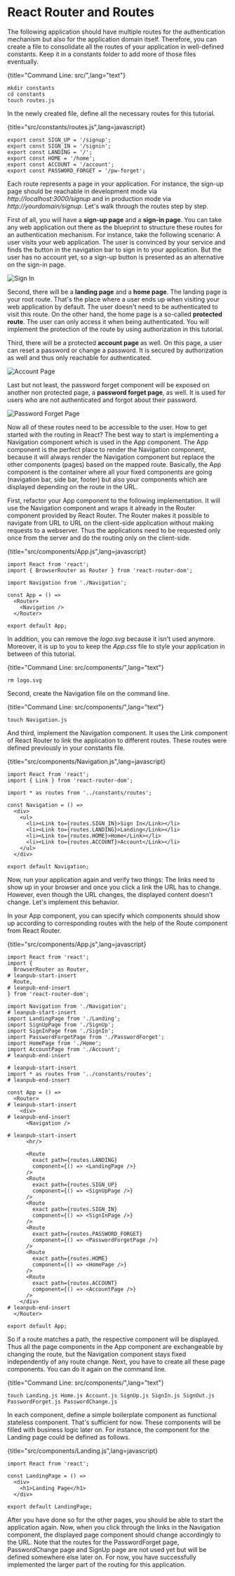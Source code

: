 # React Router and Routes

The following application should have multiple routes for the authentication mechanism but also for the application domain itself. Therefore, you can create a file to consolidate all the routes of your application in well-defined constants. Keep it in a constants folder to add more of those files eventually.

{title="Command Line: src/",lang="text"}
~~~~~~~~
mkdir constants
cd constants
touch routes.js
~~~~~~~~

In the newly created file, define all the necessary routes for this tutorial.

{title="src/constants/routes.js",lang=javascript}
~~~~~~~~
export const SIGN_UP = '/signup';
export const SIGN_IN = '/signin';
export const LANDING = '/';
export const HOME = '/home';
export const ACCOUNT = '/account';
export const PASSWORD_FORGET = '/pw-forget';
~~~~~~~~

Each route represents a page in your application. For instance, the sign-up page should be reachable in development mode via *http://localhost:3000/signup* and in production mode via *http://yourdomain/signup*. Let's walk through the routes step by step.

First of all, you will have a **sign-up page** and a **sign-in page**. You can take any web application out there as the blueprint to structure these routes for an authentication mechanism. For instance, take the following scenario: A user visits your web application. The user is convinced by your service and finds the button in the navigation bar to sign in to your application. But the user has no account yet, so a sign-up button is presented as an alternative on the sign-in page.

![Sign In](images/sign.jpg)

Second, there will be a **landing page** and a **home page**. The landing page is your root route. That's the place where a user ends up when visiting your web application by default. The user doesn't need to be authenticated to visit this route. On the other hand, the home page is a so-called **protected route**. The user can only access it when being authenticated. You will implement the protection of the route by using authorization in this tutorial.

Third, there will be a protected **account page** as well. On this page, a user can reset a password or change a password. It is secured by authorization as well and thus only reachable for authenticated.

![Account Page](images/account.jpg)

Last but not least, the password forget component will be exposed on another non protected page, a **password forget page**, as well. It is used for users who are not authenticated and forgot about their password.

![Password Forget Page](images/password-reset.jpg)

Now all of these routes need to be accessible to the user. How to get started with the routing in React? The best way to start is implementing a Navigation component which is used in the App component. The App component is the perfect place to render the Navigation component, because it will always render the Navigation component but replace the other components (pages) based on the mapped route. Basically, the App component is the container where all your fixed components are going (navigation bar, side bar, footer) but also your components which are displayed depending on the route in the URL.

First, refactor your App component to the following implementation. It will use the Navigation component and wraps it already in the Router component provided by React Router. The Router makes it possible to navigate from URL to URL on the client-side application without making requests to a webserver. Thus the applications need to be requested only once from the server and do the routing only on the client-side.

{title="src/components/App.js",lang=javascript}
~~~~~~~~
import React from 'react';
import { BrowserRouter as Router } from 'react-router-dom';

import Navigation from './Navigation';

const App = () =>
  <Router>
    <Navigation />
  </Router>

export default App;
~~~~~~~~

In addition, you can remove the *logo.svg* because it isn't used anymore. Moreover, it is up to you to keep the *App.css* file to style your application in between of this tutorial.

{title="Command Line: src/components/",lang="text"}
~~~~~~~~
rm logo.svg
~~~~~~~~

Second, create the Navigation file on the command line.

{title="Command Line: src/components/",lang="text"}
~~~~~~~~
touch Navigation.js
~~~~~~~~

And third, implement the Navigation component. It uses the Link component of React Router to link the application to different routes. These routes were defined previously in your constants file.

{title="src/components/Navigation.js",lang=javascript}
~~~~~~~~
import React from 'react';
import { Link } from 'react-router-dom';

import * as routes from '../constants/routes';

const Navigation = () =>
  <div>
    <ul>
      <li><Link to={routes.SIGN_IN}>Sign In</Link></li>
      <li><Link to={routes.LANDING}>Landing</Link></li>
      <li><Link to={routes.HOME}>Home</Link></li>
      <li><Link to={routes.ACCOUNT}>Account</Link></li>
    </ul>
  </div>

export default Navigation;
~~~~~~~~

Now, run your application again and verify two things: The links need to show up in your browser and once you click a link the URL has to change. However, even though the URL changes, the displayed content doesn't change. Let's implement this behavior.

In your App component, you can specify which components should show up according to corresponding routes with the help of the Route component from React Router.

{title="src/components/App.js",lang=javascript}
~~~~~~~~
import React from 'react';
import {
  BrowserRouter as Router,
# leanpub-start-insert
  Route,
# leanpub-end-insert
} from 'react-router-dom';

import Navigation from './Navigation';
# leanpub-start-insert
import LandingPage from './Landing';
import SignUpPage from './SignUp';
import SignInPage from './SignIn';
import PasswordForgetPage from './PasswordForget';
import HomePage from './Home';
import AccountPage from './Account';
# leanpub-end-insert

# leanpub-start-insert
import * as routes from '../constants/routes';
# leanpub-end-insert

const App = () =>
  <Router>
# leanpub-start-insert
    <div>
# leanpub-end-insert
      <Navigation />

# leanpub-start-insert
      <hr/>

      <Route
        exact path={routes.LANDING}
        component={() => <LandingPage />}
      />
      <Route
        exact path={routes.SIGN_UP}
        component={() => <SignUpPage />}
      />
      <Route
        exact path={routes.SIGN_IN}
        component={() => <SignInPage />}
      />
      <Route
        exact path={routes.PASSWORD_FORGET}
        component={() => <PasswordForgetPage />}
      />
      <Route
        exact path={routes.HOME}
        component={() => <HomePage />}
      />
      <Route
        exact path={routes.ACCOUNT}
        component={() => <AccountPage />}
      />
    </div>
# leanpub-end-insert
  </Router>

export default App;
~~~~~~~~

So if a route matches a path, the respective component will be displayed. Thus all the page components in the App component are exchangeable by changing the route, but the Navigation component stays fixed independently of any route change. Next, you have to create all these page components. You can do it again on the command line.

{title="Command Line: src/components/",lang="text"}
~~~~~~~~
touch Landing.js Home.js Account.js SignUp.js SignIn.js SignOut.js PasswordForget.js PasswordChange.js
~~~~~~~~

In each component, define a simple boilerplate component as functional stateless component. That's sufficient for now. These components will be filled with business logic later on. For instance, the component for the Landing page could be defined as follows.

{title="src/components/Landing.js",lang=javascript}
~~~~~~~~
import React from 'react';

const LandingPage = () =>
  <div>
    <h1>Landing Page</h1>
  </div>

export default LandingPage;
~~~~~~~~

After you have done so for the other pages, you should be able to start the application again. Now, when you click through the links in the Navigation component, the displayed page component should change accordingly to the URL. Note that the routes for the PasswordForget page, PasswordChange page and SignUp page are not used yet but will be defined somewhere else later on. For now, you have successfully implemented the larger part of the routing for this application.
